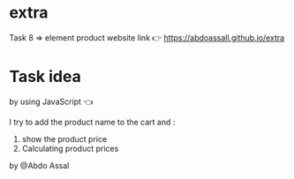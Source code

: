 # extra
Task 8 => element product 
website link 👉 https://abdoassall.github.io/extra
# Task idea
by using JavaScript 👈

I try to add the product name to the cart and :
1. show the product price
2. Calculating product prices

by @Abdo Assal
